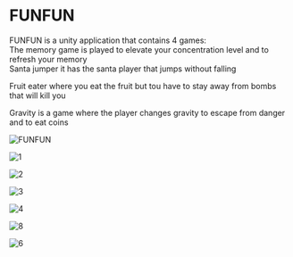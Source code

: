 # FUNFUN
FUNFUN is a unity application that contains 4 games:  
The memory game is played to elevate your concentration level and to refresh your memory  
Santa jumper it has the santa player that jumps without falling 

Fruit eater where you eat the fruit but tou have to stay away from bombs that will kill you 

Gravity is a game where the player changes gravity to escape from danger and to eat coins

![FUNFUN](https://user-images.githubusercontent.com/44651085/90849330-f2544600-e366-11ea-9c08-3c5715810df3.png)

![1](https://user-images.githubusercontent.com/44651085/90846834-fed5a000-e360-11ea-9d94-1bc7b5f57c2b.png)

![2](https://user-images.githubusercontent.com/44651085/90846842-0137fa00-e361-11ea-8810-e4abc4e666bb.png)

![3](https://user-images.githubusercontent.com/44651085/90846849-05641780-e361-11ea-90ed-d0e15c06e40e.png)

![4](https://user-images.githubusercontent.com/44651085/90846852-06954480-e361-11ea-8ca3-5a92a4f0f582.png)

![8](https://user-images.githubusercontent.com/44651085/90846857-07c67180-e361-11ea-8a79-6a745d9a604a.png)

![6](https://user-images.githubusercontent.com/44651085/90846862-0d23bc00-e361-11ea-985f-377b842cfbbf.png)



